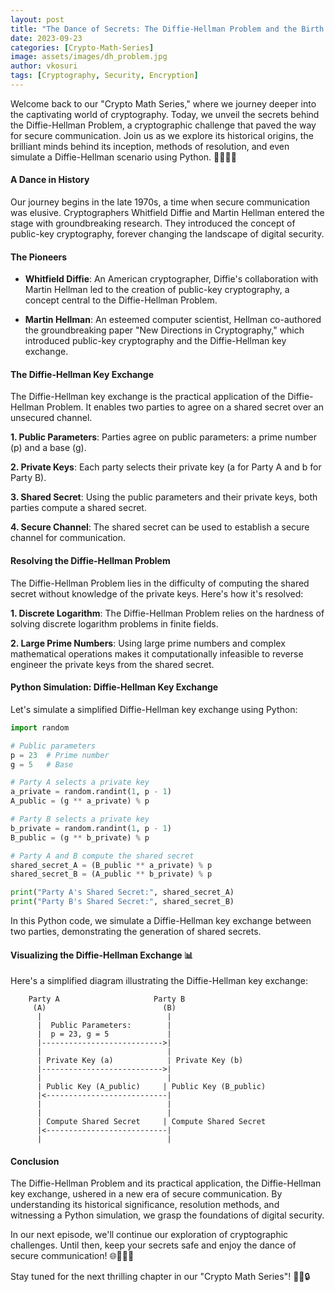 ```yaml
---
layout: post
title: "The Dance of Secrets: The Diffie-Hellman Problem and the Birth of Secure Communication 🤝🔐"
date: 2023-09-23
categories: [Crypto-Math-Series]
image: assets/images/dh_problem.jpg
author: vkosuri
tags: [Cryptography, Security, Encryption]
---
```


Welcome back to our "Crypto Math Series," where we journey deeper into the captivating world of cryptography. Today, we unveil the secrets behind the Diffie-Hellman Problem, a cryptographic challenge that paved the way for secure communication. Join us as we explore its historical origins, the brilliant minds behind its inception, methods of resolution, and even simulate a Diffie-Hellman scenario using Python. 🚀🤝🔢🔐

#### A Dance in History

Our journey begins in the late 1970s, a time when secure communication was elusive. Cryptographers Whitfield Diffie and Martin Hellman entered the stage with groundbreaking research. They introduced the concept of public-key cryptography, forever changing the landscape of digital security.

#### The Pioneers

- **Whitfield Diffie**: An American cryptographer, Diffie's collaboration with Martin Hellman led to the creation of public-key cryptography, a concept central to the Diffie-Hellman Problem.

- **Martin Hellman**: An esteemed computer scientist, Hellman co-authored the groundbreaking paper "New Directions in Cryptography," which introduced public-key cryptography and the Diffie-Hellman key exchange.

#### The Diffie-Hellman Key Exchange

The Diffie-Hellman key exchange is the practical application of the Diffie-Hellman Problem. It enables two parties to agree on a shared secret over an unsecured channel.

**1. Public Parameters**: Parties agree on public parameters: a prime number (p) and a base (g).

**2. Private Keys**: Each party selects their private key (a for Party A and b for Party B).

**3. Shared Secret**: Using the public parameters and their private keys, both parties compute a shared secret.

**4. Secure Channel**: The shared secret can be used to establish a secure channel for communication.

#### Resolving the Diffie-Hellman Problem

The Diffie-Hellman Problem lies in the difficulty of computing the shared secret without knowledge of the private keys. Here's how it's resolved:

**1. Discrete Logarithm**: The Diffie-Hellman Problem relies on the hardness of solving discrete logarithm problems in finite fields.

**2. Large Prime Numbers**: Using large prime numbers and complex mathematical operations makes it computationally infeasible to reverse engineer the private keys from the shared secret.

#### Python Simulation: Diffie-Hellman Key Exchange

Let's simulate a simplified Diffie-Hellman key exchange using Python:

```python
import random

# Public parameters
p = 23  # Prime number
g = 5   # Base

# Party A selects a private key
a_private = random.randint(1, p - 1)
A_public = (g ** a_private) % p

# Party B selects a private key
b_private = random.randint(1, p - 1)
B_public = (g ** b_private) % p

# Party A and B compute the shared secret
shared_secret_A = (B_public ** a_private) % p
shared_secret_B = (A_public ** b_private) % p

print("Party A's Shared Secret:", shared_secret_A)
print("Party B's Shared Secret:", shared_secret_B)
```

In this Python code, we simulate a Diffie-Hellman key exchange between two parties, demonstrating the generation of shared secrets.

#### Visualizing the Diffie-Hellman Exchange 📊

Here's a simplified diagram illustrating the Diffie-Hellman key exchange:

```
    Party A                     Party B
     (A)                          (B)
      |                            |
      |  Public Parameters:        |
      |  p = 23, g = 5             |
      |--------------------------->|
      |                            |
      | Private Key (a)            | Private Key (b)
      |--------------------------->|
      |                            |
      | Public Key (A_public)     | Public Key (B_public)
      |<---------------------------|
      |                            |
      |                            |
      | Compute Shared Secret     | Compute Shared Secret
      |<---------------------------|
      |                            |
```

#### Conclusion

The Diffie-Hellman Problem and its practical application, the Diffie-Hellman key exchange, ushered in a new era of secure communication. By understanding its historical significance, resolution methods, and witnessing a Python simulation, we grasp the foundations of digital security.

In our next episode, we'll continue our exploration of cryptographic challenges. Until then, keep your secrets safe and enjoy the dance of secure communication! 🌐🔢🤝🔐

Stay tuned for the next thrilling chapter in our "Crypto Math Series"! 🚀🔢🔒